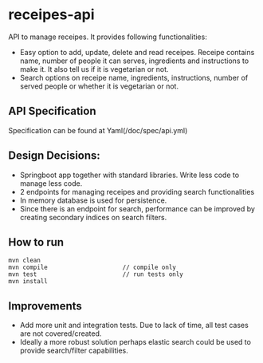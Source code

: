 # receipes-api

API to manage receipes. It provides following functionalities:
* Easy option to add, update, delete and read receipes. Receipe contains name, number of people it can serves, ingredients and instructions to make it. It also tell us if it is vegetarian or not.
* Search options on receipe name, ingredients, instructions, number of served people or whether it is vegetarian or not.

## API Specification
Specification can be found at Yaml(/doc/spec/api.yml)

## Design Decisions:
* Springboot app together with standard libraries. Write less code to manage less code.
* 2 endpoints for managing receipes and providing search functionalities 
* In memory database is used for persistence.
* Since there is an endpoint for search, performance can be improved by creating secondary indices on search filters.

## How to run
```
mvn clean
mvn compile                     // compile only
mvn test                        // run tests only
mvn install
```

## Improvements
* Add more unit and integration tests. Due to lack of time, all test cases are not covered/created.
* Ideally a more robust solution perhaps elastic search could be used to provide search/filter capabilities.

